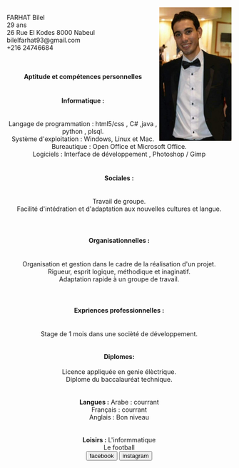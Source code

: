 <!DOCTYPE html>
<html lang="en">
<head>
    <meta charset="UTF-8">
    <meta http-equiv="X-UA-Compatible" content="IE=edge">
    <meta name="viewport" content="width=device-width, initial-scale=1.0">
    <title> Mon premier cv en ligne </title>
</head>
<body>
    <img src="bilel.jpg"  align="right" height="300">
    <p>
        FARHAT Bilel
        <br/>
        29 ans
        <br/>
        26 Rue El Kodes 8000 Nabeul
        <br>
        bilelfarhat93@gmail.com
        <br>
        +216 24746684
    </p>
    <br>
    <br>
    <div>
        <center>
            <b> Aptitude et compétences personnelles </b>
            <br>
            <br>
            <h4>Informatique :</h4><br>
            Langage de programmation : html5/css , C# ,java , python , plsql. <br>
            Système d'exploitation : Windows, Linux et Mac. <br>
            Bureautique : Open Office et Microsoft Office. <br>
            Logiciels : Interface de développement , Photoshop / Gimp
            <br><br>
            <h4>Sociales :</h4><br>
            Travail de groupe. <br>
            Facilité d'intédration et d'adaptation aux nouvelles cultures et langue. <br>
            <br><br>
            <h4>Organisationnelles :</h4><br>
            Organisation et gestion dans le cadre de la réalisation d'un projet. <br>
            Rigueur, esprit logique, méthodique et inaginatif. <br>
            Adaptation rapide à un groupe de travail. <br>
            <br>
            <br>
            <h4>Expriences professionnelles :</h4><br>
            Stage de 1 mois dans une socièté de développement. <br>
            <br><br>
            <b>Diplomes:</b><br><br>
            Licence appliquée en genie élèctrique. <br>
            Diplome du baccalauréat technique. <br>
            <br><br>
            <b>Langues :</b>
            Arabe : courrant <br>
            Français : courrant <br>
            Anglais : Bon niveau <br>
            <br><br>
            <b>Loisirs :</b>
            L'informmatique <br>
            Le football <br>
            <div>
                <a href="https://www.facebook.com/bilel.farhat.963"><button>facebook</button></a>
                <a href="https://www.instagram.com/bile_l1993/"><button>instagram</button></a>
            </div>  
        </center>
    </div>
    
    
</body>
</html>
